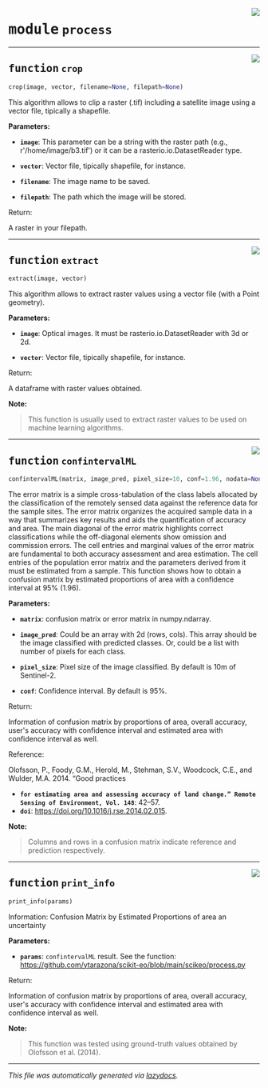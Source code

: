 <!-- markdownlint-disable -->

<a href="..\scikeo\process.py#L0"><img align="right" style="float:right;" src="https://img.shields.io/badge/-source-cccccc?style=flat-square"></a>

# <kbd>module</kbd> `process`





---

<a href="..\scikeo\process.py#L12"><img align="right" style="float:right;" src="https://img.shields.io/badge/-source-cccccc?style=flat-square"></a>

## <kbd>function</kbd> `crop`

```python
crop(image, vector, filename=None, filepath=None)
```

This algorithm allows to clip a raster (.tif) including a satellite image using a vector file, tipically a shapefile. 



**Parameters:**
  


 - <b>`image`</b>:  This parameter can be a string with the raster path (e.g., r'/home/image/b3.tif') or it can be a rasterio.io.DatasetReader type. 


 - <b>`vector`</b>:  Vector file, tipically shapefile, for instance. 


 - <b>`filename`</b>:  The image name to be saved. 


 - <b>`filepath`</b>:  The path which the image will be stored. 

Return: 

A raster in your filepath. 


---

<a href="..\scikeo\process.py#L112"><img align="right" style="float:right;" src="https://img.shields.io/badge/-source-cccccc?style=flat-square"></a>

## <kbd>function</kbd> `extract`

```python
extract(image, vector)
```

This algorithm allows to extract raster values using a vector file (with a Point geometry). 



**Parameters:**
  


 - <b>`image`</b>:  Optical images. It must be rasterio.io.DatasetReader with 3d or 2d. 


 - <b>`vector`</b>:  Vector file, tipically shapefile, for instance. 

Return: 

A dataframe with raster values obtained. 



**Note:**

> This function is usually used to extract raster values to be used on machine learning algorithms. 


---

<a href="..\scikeo\process.py#L164"><img align="right" style="float:right;" src="https://img.shields.io/badge/-source-cccccc?style=flat-square"></a>

## <kbd>function</kbd> `confintervalML`

```python
confintervalML(matrix, image_pred, pixel_size=10, conf=1.96, nodata=None)
```

The error matrix is a simple cross-tabulation of the class labels allocated by the classification of the remotely  sensed data against the reference data for the sample sites. The error matrix organizes the acquired sample data  in a way that summarizes key results and aids the quantification of accuracy and area. The main diagonal of the error  matrix highlights correct classifications while the off-diagonal elements show omission and commission errors.  The cell entries and marginal values of the error matrix are fundamental to both accuracy assessment and area  estimation. The cell entries of the population error matrix and the parameters derived from it must be estimated  from a sample. This function shows how to obtain a confusion matrix by estimated proportions of area with a confidence interval at 95% (1.96). 



**Parameters:**
 


 - <b>`matrix`</b>:  confusion matrix or error matrix in numpy.ndarray.  


 - <b>`image_pred`</b>:  Could be an array with 2d (rows, cols). This array should be the image classified   with predicted classes. Or, could be a list with number of pixels for each class.  


 - <b>`pixel_size`</b>:  Pixel size of the image classified. By default is 10m of Sentinel-2.  


 - <b>`conf`</b>:  Confidence interval. By default is 95%. 

Return: 

Information of confusion matrix by proportions of area, overall accuracy, user's accuracy with confidence interval  and estimated area with confidence interval as well.  

Reference: 

Olofsson, P., Foody, G.M., Herold, M., Stehman, S.V., Woodcock, C.E., and Wulder, M.A. 2014. “Good practices  
 - <b>`for estimating area and assessing accuracy of land change.” Remote Sensing of Environment, Vol. 148`</b>:  42–57.  
 - <b>`doi`</b>: https://doi.org/10.1016/j.rse.2014.02.015. 



**Note:**

> Columns and rows in a confusion matrix indicate reference and prediction respectively. 


---

<a href="..\scikeo\process.py#L324"><img align="right" style="float:right;" src="https://img.shields.io/badge/-source-cccccc?style=flat-square"></a>

## <kbd>function</kbd> `print_info`

```python
print_info(params)
```

Information: Confusion Matrix by Estimated Proportions of area an uncertainty 



**Parameters:**
 


 - <b>`params`</b>:  ```confintervalML``` result. See the function: https://github.com/ytarazona/scikit-eo/blob/main/scikeo/process.py 

Return: 

Information of confusion matrix by proportions of area, overall accuracy, user's accuracy with confidence interval  and estimated area with confidence interval as well. 



**Note:**

> This function was tested using ground-truth values obtained by Olofsson et al. (2014). 
>




---

_This file was automatically generated via [lazydocs](https://github.com/ml-tooling/lazydocs)._
